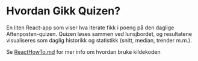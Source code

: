 # Hvordan Gikk Quizen?

En liten React-app som viser hva Iterate fikk i poeng på den daglige Aftenposten-quizen. Quizen løses sammen ved
lunsjbordet, og resultatene visualiseres som daglig historikk og statistikk (snitt, median, trender m.m.).

Se [ReactHowTo.md](ReactHowTo.md) for mer info om hvordan bruke kildekoden
